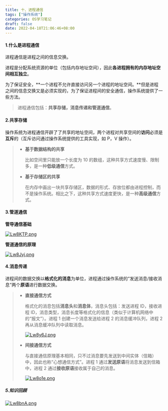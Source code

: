 ```yaml
---
title: 十、进程通信
tags: ["操作系统"]
categories: OS学习笔记
draft: false
date: 2022-04-18T21:06:46+08:00
---
```


#### 1.什么是进程通信

进程通信是进程之间的信息交换。

进程是分配系统资源的单位（包括内存地址空间），因此**各进程拥有的内存地址空间相互独立**。

<!--more-->

为了保证安全，**一个进程不允许直接访问另一个进程的地址空间。**但是进程之间的信息交换又是必须实现的，为了保证进程间的安全通信，操作系统提供了一些方法。

> 进程通信包括：**共享存储，消息传递和管道通信**。

#### 2.共享存储

操作系统为进程通信开辟了了共享的地址空间，两个进程对共享空间的**访问**必须是**互斥**的（互斥访问通过操作系统提供的工具实现，如 P，V 操作）。

> - **基于数据结构的共享**
>
>   比如空间里只能放一个长度为 10 的数组，这种共享方式速度慢、限制多，是一种**低级通信**方式。
>
> - **基于存储区的共享**
>
>   在内存中画出一块共享存储区，数据的形式、存放位都由进程控制，而不是操作系统。相比之下，这种共享方式速度更快，是一种**高级通信**方式。

#### 3.管道通信

**管导通信基础**

[![Lw8KTP.png](https://s1.ax1x.com/2022/04/18/Lw8KTP.png)](https://imgtu.com/i/Lw8KTP)

**管道通信的原理**

[![Lw8Jyj.png](https://s1.ax1x.com/2022/04/18/Lw8Jyj.png)](https://imgtu.com/i/Lw8Jyj)

#### 4.消息传递

进程间的数据交换以**格式化的消息**为单位，进程通过操作系统的“发送消息/接收消息”两个**原语**进行数据交换。

> - **直接通信方式**
>
>   格式化的消息包括**消息头**和**消息体**，消息头包括：发送进程 ID，接收进程 ID，消息类型，消息长度等格式化的信息（类似于计算机网络中的“报文”）。进程 1 创建一个消息发送给进程 2 的消息缓冲队列，进程 2 再从消息缓冲队列中读取消息。
>
>   [![Lw8y6J.png](https://s1.ax1x.com/2022/04/18/Lw8y6J.png)](https://imgtu.com/i/Lw8y6J)
>
> - **间接通信方式**
>
>   与直接通信原理基本相同，只不过消息要先发送到中间实体（信箱）中，因此也称“心想通信方式”。进程 1 通过**发送原语**将消息发送到信箱中，进程 2 通过**接收原语**接收属于自己的消息。
>
>   [![Lw8o1e.png](https://s1.ax1x.com/2022/04/18/Lw8o1e.png)](https://imgtu.com/i/Lw8o1e)

##### 5.知识回顾

[![Lw8bnA.png](https://s1.ax1x.com/2022/04/18/Lw8bnA.png)](https://imgtu.com/i/Lw8bnA)
